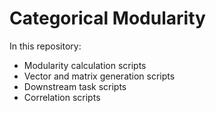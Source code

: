 # Categorical Modularity

In this repository:
- Modularity calculation scripts
- Vector and matrix generation scripts
- Downstream task scripts
- Correlation scripts
